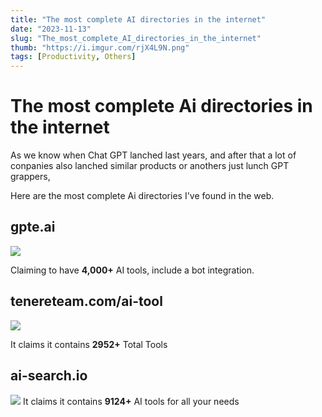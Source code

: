 ```yaml
---
title: "The most complete AI directories in the internet"
date: "2023-11-13"
slug: "The_most_complete_AI_directories_in_the_internet"
thumb: "https://i.imgur.com/rjX4L9N.png"
tags: [Productivity, Others]
---
```


# The most complete Ai directories in the internet

As we know when Chat GPT lanched last years, and
after that a lot of conpanies also lanched similar products or anothers just lunch GPT grappers,

Here are the most complete Ai directories I've found in the web.

## gpte.ai
![](https://i.imgur.com/JHuAz8j.png)

Claiming to have  **4,000+** AI tools, include a bot integration.

## tenereteam.com/ai-tool
![](https://i.imgur.com/q79eQej.png)

It claims it contains  **2952+** Total Tools

## ai-search.io
![](https://i.imgur.com/rjX4L9N.png)
It claims it contains **9124+** AI tools for all your needs
